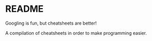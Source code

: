 # README

Googling is fun, but cheatsheets are better!

A compilation of cheatsheets in order to make programming easier.
